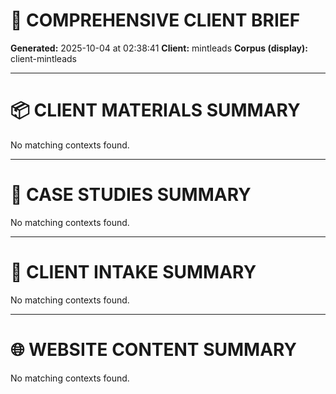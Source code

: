 # 📄 COMPREHENSIVE CLIENT BRIEF

**Generated:** 2025-10-04 at 02:38:41
**Client:** mintleads
**Corpus (display):** client-mintleads

---
# 📦 CLIENT MATERIALS SUMMARY

No matching contexts found.

---



# 🧪 CASE STUDIES SUMMARY

No matching contexts found.

---



# 📝 CLIENT INTAKE SUMMARY

No matching contexts found.

---



# 🌐 WEBSITE CONTENT SUMMARY

No matching contexts found.